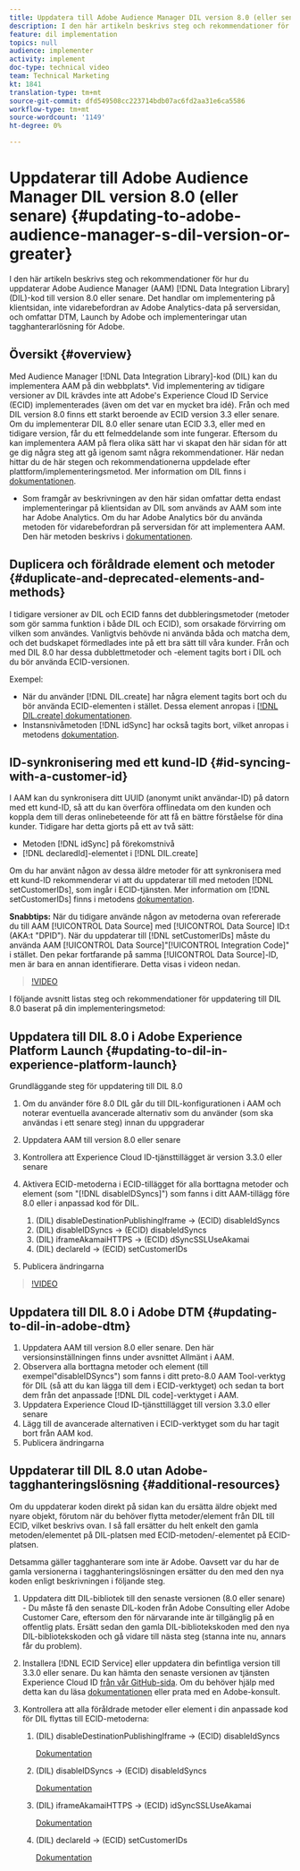 ```yaml
---
title: Uppdatera till Adobe Audience Manager DIL version 8.0 (eller senare)
description: I den här artikeln beskrivs steg och rekommendationer för hur du uppdaterar Adobe Audience Manager (AAM) Data Integration Library (DIL)-kod till version 8.0 eller senare. Det handlar om implementering på klientsidan, inte vidarebefordran av Adobe Analytics-data på serversidan, och omfattar DTM, Launch by Adobe och implementeringar utan tagghanterarlösning för Adobe.
feature: dil implementation
topics: null
audience: implementer
activity: implement
doc-type: technical video
team: Technical Marketing
kt: 1841
translation-type: tm+mt
source-git-commit: dfd549508cc223714bdb07ac6fd2aa31e6ca5586
workflow-type: tm+mt
source-wordcount: '1149'
ht-degree: 0%

---
```



# Uppdaterar till Adobe Audience Manager DIL version 8.0 (eller senare) {#updating-to-adobe-audience-manager-s-dil-version-or-greater}

I den här artikeln beskrivs steg och rekommendationer för hur du uppdaterar Adobe Audience Manager (AAM) [!DNL Data Integration Library] (DIL)-kod till version 8.0 eller senare. Det handlar om implementering på klientsidan, inte vidarebefordran av Adobe Analytics-data på serversidan, och omfattar DTM, Launch by Adobe och implementeringar utan tagghanterarlösning för Adobe.

## Översikt {#overview}

Med Audience Manager [!DNL Data Integration Library]-kod (DIL) kan du implementera AAM på din webbplats*. Vid implementering av tidigare versioner av DIL krävdes inte att Adobe&#39;s Experience Cloud ID Service (ECID) implementerades (även om det var en mycket bra idé). Från och med DIL version 8.0 finns ett starkt beroende av ECID version 3.3 eller senare. Om du implementerar DIL 8.0 eller senare utan ECID 3.3, eller med en tidigare version, får du ett felmeddelande som inte fungerar. Eftersom du kan implementera AAM på flera olika sätt har vi skapat den här sidan för att ge dig några steg att gå igenom samt några rekommendationer. Här nedan hittar du de här stegen och rekommendationerna uppdelade efter plattform/implementeringsmetod. Mer information om DIL finns i [dokumentationen](https://marketing.adobe.com/resources/help/en_US/aam/c_dil.html).

* Som framgår av beskrivningen av den här sidan omfattar detta endast implementeringar på klientsidan av DIL som används av AAM som inte har Adobe Analytics. Om du har Adobe Analytics bör du använda metoden för vidarebefordran på serversidan för att implementera AAM. Den här metoden beskrivs i [dokumentationen](https://marketing.adobe.com/resources/help/en_US/reference/ssf.html).

## Duplicera och föråldrade element och metoder {#duplicate-and-deprecated-elements-and-methods}

I tidigare versioner av DIL och ECID fanns det dubbleringsmetoder (metoder som gör samma funktion i både DIL och ECID), som orsakade förvirring om vilken som användes. Vanligtvis behövde ni använda båda och matcha dem, och det budskapet förmedlades inte på ett bra sätt till våra kunder. Från och med DIL 8.0 har dessa dubblettmetoder och -element tagits bort i DIL och du bör använda ECID-versionen.

Exempel:

* När du använder [!DNL DIL.create] har några element tagits bort och du bör använda ECID-elementen i stället. Dessa element anropas i [[!DNL DIL.create] dokumentationen](https://marketing.adobe.com/resources/help/en_US/aam/r_dil_create.html).
* Instansnivåmetoden [!DNL idSync] har också tagits bort, vilket anropas i metodens [dokumentation](https://marketing.adobe.com/resources/help/en_US/aam/r_dil_idsync.html).

## ID-synkronisering med ett kund-ID {#id-syncing-with-a-customer-id}

I AAM kan du synkronisera ditt UUID (anonymt unikt användar-ID) på datorn med ett kund-ID, så att du kan överföra offlinedata om den kunden och koppla dem till deras onlinebeteende för att få en bättre förståelse för dina kunder. Tidigare har detta gjorts på ett av två sätt:

* Metoden [!DNL idSync] på förekomstnivå
* [!DNL declaredId]-elementet i [!DNL DIL.create]

Om du har använt någon av dessa äldre metoder för att synkronisera med ett kund-ID rekommenderar vi att du uppdaterar till med metoden [!DNL setCustomerIDs], som ingår i ECID-tjänsten. Mer information om [!DNL setCustomerIDs] finns i metodens [dokumentation](https://marketing.adobe.com/resources/help/en_US/mcvid/mcvid_setcustomerids.html).

**Snabbtips:** När du tidigare använde någon av metoderna ovan refererade du till AAM  [!UICONTROL Data Source] med  [!UICONTROL Data Source] ID:t (AKA:t &quot;DPID&quot;). När du uppdaterar till [!DNL setCustomerIDs] måste du använda AAM [!UICONTROL Data Source]&quot;[!UICONTROL Integration Code]&quot; i stället. Den pekar fortfarande på samma [!UICONTROL Data Source]-ID, men är bara en annan identifierare. Detta visas i videon nedan.

>[!VIDEO](https://video.tv.adobe.com/v/23873/?quality=12)

I följande avsnitt listas steg och rekommendationer för uppdatering till DIL 8.0 baserat på din implementeringsmetod:

## Uppdatera till DIL 8.0 i Adobe Experience Platform Launch {#updating-to-dil-in-experience-platform-launch}

Grundläggande steg för uppdatering till DIL 8.0

1. Om du använder före 8.0 DIL går du till DIL-konfigurationen i AAM och noterar eventuella avancerade alternativ som du använder (som ska användas i ett senare steg) innan du uppgraderar
1. Uppdatera AAM till version 8.0 eller senare
1. Kontrollera att Experience Cloud ID-tjänsttillägget är version 3.3.0 eller senare
1. Aktivera ECID-metoderna i ECID-tillägget för alla borttagna metoder och element (som &quot;[!DNL disableIDSyncs]&quot;) som fanns i ditt AAM-tillägg före 8.0 eller i anpassad kod för DIL.

   1. (DIL) disableDestinationPublishingIframe -> (ECID) disableIdSyncs
   1. (DIL) disableIDSyncs -> (ECID) disableIdSyncs
   1. (DIL) iframeAkamaiHTTPS -> (ECID) dSyncSSLUseAkamai
   1. (DIL) declareId -> (ECID) setCustomerIDs

1. Publicera ändringarna

>[!VIDEO](https://video.tv.adobe.com/v/23874/?quality=12)

## Uppdatera till DIL 8.0 i Adobe DTM {#updating-to-dil-in-adobe-dtm}

1. Uppdatera AAM till version 8.0 eller senare. Den här versionsinställningen finns under avsnittet Allmänt i AAM.
1. Observera alla borttagna metoder och element (till exempel&quot;disableIDSyncs&quot;) som fanns i ditt preto-8.0 AAM Tool-verktyg för DIL (så att du kan lägga till dem i ECID-verktyget) och sedan ta bort dem från det anpassade [!DNL DIL code]-verktyget i AAM.
1. Uppdatera Experience Cloud ID-tjänsttillägget till version 3.3.0 eller senare
1. Lägg till de avancerade alternativen i ECID-verktyget som du har tagit bort från AAM kod.
1. Publicera ändringarna

## Uppdaterar till DIL 8.0 utan Adobe-tagghanteringslösning {#additional-resources}

Om du uppdaterar koden direkt på sidan kan du ersätta äldre objekt med nyare objekt, förutom när du behöver flytta metoder/element från DIL till ECID, vilket beskrivs ovan. I så fall ersätter du helt enkelt den gamla metoden/elementet på DIL-platsen med ECID-metoden/-elementet på ECID-platsen.

Detsamma gäller tagghanterare som inte är Adobe. Oavsett var du har de gamla versionerna i tagghanteringslösningen ersätter du den med den nya koden enligt beskrivningen i följande steg.

1. Uppdatera ditt DIL-bibliotek till den senaste versionen (8.0 eller senare) - Du måste få den senaste DIL-koden från Adobe Consulting eller Adobe Customer Care, eftersom den för närvarande inte är tillgänglig på en offentlig plats. Ersätt sedan den gamla DIL-bibliotekskoden med den nya DIL-bibliotekskoden och gå vidare till nästa steg (stanna inte nu, annars får du problem).
1. Installera [!DNL ECID Service] eller uppdatera din befintliga version till 3.3.0 eller senare. Du kan hämta den senaste versionen av tjänsten Experience Cloud ID [från vår GitHub-sida](https://github.com/Adobe-Marketing-Cloud/id-service/releases). Om du behöver hjälp med detta kan du läsa [dokumentationen](https://marketing.adobe.com/resources/help/en_US/mcvid/) eller prata med en Adobe-konsult.

1. Kontrollera att alla föråldrade metoder eller element i din anpassade kod för DIL flyttas till ECID-metoderna:

   1. (DIL) disableDestinationPublishingIframe -> (ECID) disableIdSyncs

      [Dokumentation](https://marketing.adobe.com/resources/help/en_US/mcvid/mcvid-disableidsync.html)

   1. (DIL) disableIDSyncs -> (ECID) disableIdSyncs

      [Dokumentation](https://marketing.adobe.com/resources/help/en_US/mcvid/mcvid-disableidsync.html)

   1. (DIL) iframeAkamaiHTTPS -> (ECID) idSyncSSLUseAkamai

      [Dokumentation](https://marketing.adobe.com/resources/help/en_US/aam/r_dil_create.html)

   1. (DIL) declareId -> (ECID) setCustomerIDs

      [Dokumentation](https://marketing.adobe.com/resources/help/en_US/mcvid/mcvid_setcustomerids.html)